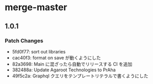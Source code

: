 # merge-master

## 1.0.1

### Patch Changes

- 5fd0f77: sort out libraries
- cac40f3: format on save が動くようにした
- 82a3698: Main に混ざったら自動でリリースする CI を追加
- 382488a: Update Agaroot Technologies to PrAha
- 49f5c2a: Graphql クエリをテンプレートリテラルで書くようにした
